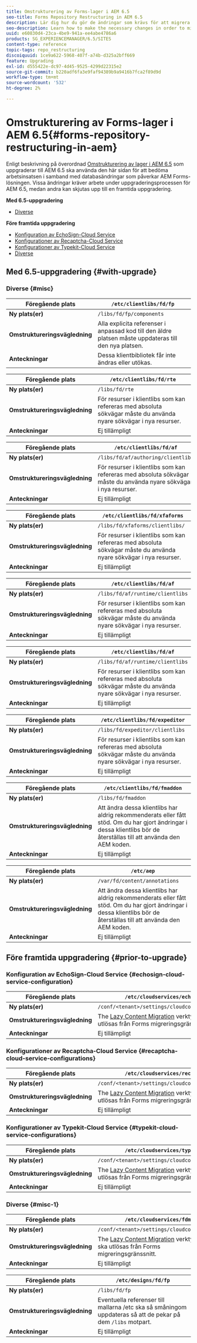 ```yaml
---
title: Omstrukturering av Forms-lager i AEM 6.5
seo-title: Forms Repository Restructuring in AEM 6.5
description: Lär dig hur du gör de ändringar som krävs för att migrera till den nya databasstrukturen i AEM 6.5 för Forms.
seo-description: Learn how to make the necessary changes in order to migrate to the new repository structure in AEM 6.5 for Forms.
uuid: e60830d4-23ca-4be9-941a-ee4abe4786a6
products: SG_EXPERIENCEMANAGER/6.5/SITES
content-type: reference
topic-tags: repo_restructuring
discoiquuid: 1ce9a622-5968-407f-a74b-d325a2bff669
feature: Upgrading
exl-id: d555422e-dc97-4d45-9525-4299d22315e2
source-git-commit: b220adf6fa3e9faf94389b9a9416b7fca2f89d9d
workflow-type: tm+mt
source-wordcount: '532'
ht-degree: 2%

---
```


# Omstrukturering av Forms-lager i AEM 6.5{#forms-repository-restructuring-in-aem}

Enligt beskrivning på överordnad [Omstrukturering av lager i AEM 6.5](/help/sites-deploying/repository-restructuring.md) som uppgraderar till AEM 6.5 ska använda den här sidan för att bedöma arbetsinsatsen i samband med databasändringar som påverkar AEM Forms-lösningen. Vissa ändringar kräver arbete under uppgraderingsprocessen för AEM 6.5, medan andra kan skjutas upp till en framtida uppgradering.

**Med 6.5-uppgradering**

* [Diverse](/help/sites-deploying/forms-repository-restructuring-in-aem-6-5.md#misc)

**Före framtida uppgradering**

* [Konfiguration av EchoSign-Cloud Service](/help/sites-deploying/forms-repository-restructuring-in-aem-6-5.md#echosign-cloud-service-configuration)
* [Konfigurationer av Recaptcha-Cloud Service](/help/sites-deploying/forms-repository-restructuring-in-aem-6-5.md#recaptcha-cloud-service-configurations)
* [Konfigurationer av Typekit-Cloud Service](/help/sites-deploying/forms-repository-restructuring-in-aem-6-5.md#typekit-cloud-service-configurations)
* [Diverse](/help/sites-deploying/forms-repository-restructuring-in-aem-6-5.md#misc)

## Med 6.5-uppgradering {#with-upgrade}

### Diverse {#misc}

| **Föregående plats** | `/etc/clientlibs/fd/fp` |
|---|---|
| **Ny plats(er)** | `/libs/fd/fp/components` |
| **Omstruktureringsvägledning** | Alla explicita referenser i anpassad kod till den äldre platsen måste uppdateras till den nya platsen. |
| **Anteckningar** | Dessa klientbibliotek får inte ändras eller utökas. |

| **Föregående plats** | `/etc/clientlibs/fd/rte` |
|---|---|
| **Ny plats(er)** | `/libs/fd/rte` |
| **Omstruktureringsvägledning** | För resurser i klientlibs som kan refereras med absoluta sökvägar måste du använda nyare sökvägar i nya resurser. |
| **Anteckningar** | Ej tillämpligt |

| **Föregående plats** | `/etc/clientlibs/fd/af` |
|---|---|
| **Ny plats(er)** | `/libs/fd/af/authoring/clientlibs` |
| **Omstruktureringsvägledning** | För resurser i klientlibs som kan refereras med absoluta sökvägar måste du använda nyare sökvägar i nya resurser. |
| **Anteckningar** | Ej tillämpligt |

| **Föregående plats** | `/etc/clientlibs/fd/xfaforms` |
|---|---|
| **Ny plats(er)** | `/libs/fd/xfaforms/clientlibs/` |
| **Omstruktureringsvägledning** | För resurser i klientlibs som kan refereras med absoluta sökvägar måste du använda nyare sökvägar i nya resurser. |
| **Anteckningar** | Ej tillämpligt |

| **Föregående plats** | `/etc/clientlibs/fd/af` |
|---|---|
| **Ny plats(er)** | `/libs/fd/af/runtime/clientlibs` |
| **Omstruktureringsvägledning** | För resurser i klientlibs som kan refereras med absoluta sökvägar måste du använda nyare sökvägar i nya resurser. |
| **Anteckningar** | Ej tillämpligt |

| **Föregående plats** | `/etc/clientlibs/fd/af` |
|---|---|
| **Ny plats(er)** | `/libs/fd/af/runtime/clientlibs` |
| **Omstruktureringsvägledning** | För resurser i klientlibs som kan refereras med absoluta sökvägar måste du använda nyare sökvägar i nya resurser. |
| **Anteckningar** | Ej tillämpligt |

| **Föregående plats** | `/etc/clientlibs/fd/expeditor` |
|---|---|
| **Ny plats(er)** | `/libs/fd/expeditor/clientlibs` |
| **Omstruktureringsvägledning** | För resurser i klientlibs som kan refereras med absoluta sökvägar måste du använda nyare sökvägar i nya resurser. |
| **Anteckningar** | Ej tillämpligt |

| **Föregående plats** | `/etc/clientlibs/fd/fmaddon` |
|---|---|
| **Ny plats(er)** | `/libs/fd/fmaddon` |
| **Omstruktureringsvägledning** | Att ändra dessa klientlibs har aldrig rekommenderats eller fått stöd. Om du har gjort ändringar i dessa klientlibs bör de återställas till att använda den AEM koden. |
| **Anteckningar** | Ej tillämpligt |

| **Föregående plats** | `/etc/aep` |
|---|---|
| **Ny plats(er)** | `/var/fd/content/annotations` |
| **Omstruktureringsvägledning** | Att ändra dessa klientlibs har aldrig rekommenderats eller fått stöd. Om du har gjort ändringar i dessa klientlibs bör de återställas till att använda den AEM koden. |
| **Anteckningar** | Ej tillämpligt |

## Före framtida uppgradering {#prior-to-upgrade}

### Konfiguration av EchoSign-Cloud Service {#echosign-cloud-service-configuration}

| **Föregående plats** | `/etc/cloudservices/echosign` |
|---|---|
| **Ny plats(er)** | `/conf/<tenant>/settings/cloudconfigs/echosign` |
| **Omstruktureringsvägledning** | The [Lazy Content Migration](/help/sites-deploying/lazy-content-migration.md) verktyg som ska utlösas från Forms migreringsgränssnitt. |
| **Anteckningar** | Ej tillämpligt |

### Konfigurationer av Recaptcha-Cloud Service {#recaptcha-cloud-service-configurations}

| **Föregående plats** | `/etc/cloudservices/recaptcha` |
|---|---|
| **Ny plats(er)** | `/conf/<tenant>/settings/cloudconfigs/recaptcha` |
| **Omstruktureringsvägledning** | The [Lazy Content Migration](/help/sites-deploying/lazy-content-migration.md) verktyg som ska utlösas från Forms migreringsgränssnitt. |
| **Anteckningar** | Ej tillämpligt |

### Konfigurationer av Typekit-Cloud Service {#typekit-cloud-service-configurations}

| **Föregående plats** | `/etc/cloudservices/typekit` |
|---|---|
| **Ny plats(er)** | `/conf/<tenant>/settings/cloudconfigs/typekit` |
| **Omstruktureringsvägledning** | The [Lazy Content Migration](/help/sites-deploying/lazy-content-migration.md) verktyg som ska utlösas från Forms migreringsgränssnitt. |
| **Anteckningar** | Ej tillämpligt |

### Diverse {#misc-1}

| **Föregående plats** | `/etc/cloudservices/fdm` |
|---|---|
| **Ny plats(er)** | `/conf/<tenant>/settings/cloudconfigs/fdm` |
| **Omstruktureringsvägledning** | The [Lazy Content Migration](/help/sites-deploying/lazy-content-migration.md) verktyg som ska utlösas från Forms migreringsgränssnitt. |
| **Anteckningar** | Ej tillämpligt |

| **Föregående plats** | `/etc/designs/fd/fp` |
|---|---|
| **Ny plats(er)** | `/libs/fd/fp` |
| **Omstruktureringsvägledning** | Eventuella referenser till mallarna /etc ska så småningom uppdateras så att de pekar på dem `/libs` motpart. |
| **Anteckningar** | Ej tillämpligt |
